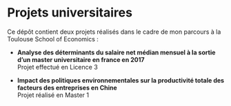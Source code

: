 # Projets universitaires  

Ce dépôt contient deux projets réalisés dans le cadre de mon parcours à la Toulouse School of Economics :  

- **Analyse des déterminants du salaire net médian mensuel à la sortie d’un master universitaire en france en 2017**  
  Projet effectué en Licence 3

- **Impact des politiques environnementales sur la productivité totale des facteurs des entreprises en Chine**  
  Projet réalisé en Master 1





